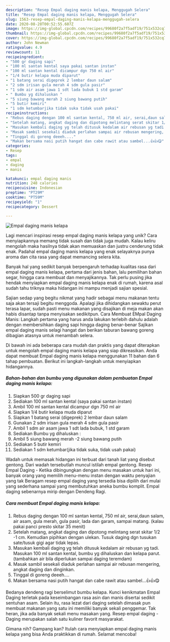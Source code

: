 ```yaml
---
description: "Resep Empal daging manis kelapa, Menggugah Selera"
title: "Resep Empal daging manis kelapa, Menggugah Selera"
slug: 1563-resep-empal-daging-manis-kelapa-menggugah-selera
date: 2020-08-28T00:52:55.607Z
image: https://img-global.cpcdn.com/recipes/99680f2a7f5adf19/751x532cq70/empal-daging-manis-kelapa-foto-resep-utama.jpg
thumbnail: https://img-global.cpcdn.com/recipes/99680f2a7f5adf19/751x532cq70/empal-daging-manis-kelapa-foto-resep-utama.jpg
cover: https://img-global.cpcdn.com/recipes/99680f2a7f5adf19/751x532cq70/empal-daging-manis-kelapa-foto-resep-utama.jpg
author: John Newman
ratingvalue: 4.9
reviewcount: 11
recipeingredient:
- "500 gr daging sapi"
- "100 ml santan kental saya pakai santan instan"
- "100 ml santan kental dicampur dgn 750 ml air"
- "1/4 butir kelapa muda diparut"
- "1 batang serai digeprek 2 lembar daun salam"
- "2 sdm irisan gula merah 4 sdm gula pasir"
- "1 sdm air asam jawa 1 sdt lada bubuk 1 std garam"
- " Bumbu yg dihaluskan "
- "5 siung bawang merah 2 siung bawang putih"
- "5 butir kemiri"
- "1 sdm ketumbarjika tidak suka tidak usah pakai"
recipeinstructions:
- "Rebus daging dengan 100 ml santan kental, 750 ml air, serai,daun salam, air asam, gula merah, gula pasir, lada dan garam, sampai matang. (kalau pakai panci presto skitar 35 menit)"
- "Setelah matang, angkat daging dan dipotong melintang serat skitar 1/2 -1 cm. Kemudian pipihkan dengan ulekan. Tusuk daging dgn tusukan sate/tusuk gigi agar tidak lepas."
- "Masukan kembali daging yg telah ditusuk kedalam air rebusan yg tadi. Masukan 100 ml santan kental, bumbu yg dihaluskan dan kelapa parut. (tambahkan air bila diperlukan sampai daging teremdam)"
- "Masak sambil sesekali diaduk perlahan sampai air rebusan mengering, angkat daging dan dinginkan."
- "Tinggal di goreng deeeh...."
- "Makan bersama nasi putih hangat dan cabe rawit atau sambel...👍👍😋"
categories:
- Resep
tags:
- empal
- daging
- manis

katakunci: empal daging manis 
nutrition: 248 calories
recipecuisine: Indonesian
preptime: "PT29M"
cooktime: "PT59M"
recipeyield: "1"
recipecategory: Dessert

---
```



![Empal daging manis kelapa](https://img-global.cpcdn.com/recipes/99680f2a7f5adf19/751x532cq70/empal-daging-manis-kelapa-foto-resep-utama.jpg)

Lagi mencari inspirasi resep empal daging manis kelapa yang unik? Cara menyiapkannya memang tidak susah dan tidak juga mudah. Kalau keliru mengolah maka hasilnya tidak akan memuaskan dan justru cenderung tidak enak. Padahal empal daging manis kelapa yang enak selayaknya punya aroma dan cita rasa yang dapat memancing selera kita.

Banyak hal yang sedikit banyak berpengaruh terhadap kualitas rasa dari empal daging manis kelapa, pertama dari jenis bahan, lalu pemilihan bahan segar, hingga cara membuat dan menyajikannya. Tak perlu pusing jika hendak menyiapkan empal daging manis kelapa enak di rumah, karena asal sudah tahu triknya maka hidangan ini mampu menjadi sajian spesial.

Sajian sedap yang begitu nikmat yang hadir sebagai menu makanan tentu saja akan tersaji begitu menggoda. Apalagi jika dihidangkan sewaktu perut terasa lapar, sudah pasti menu makanan yang disajikan di meja makan akan habis disantap tanpa menyisakan sedikitpun. Cara Membuat EMpal Daging Manis: Langkah pertama yang harus anda lakukan terlebih dahulu adalah dengan membersihkan daging sapi hingga daging benar-benar Sajikan empal daging manis selagi hangat dan berikan taburan bawang goreng dibagian atasnya untuk menambah selera.


Di bawah ini ada beberapa cara mudah dan praktis yang dapat diterapkan untuk mengolah empal daging manis kelapa yang siap dikreasikan. Anda dapat membuat Empal daging manis kelapa menggunakan 11 bahan dan 6 tahap pembuatan. Berikut ini langkah-langkah untuk menyiapkan hidangannya.

<!--inarticleads1-->

##### Bahan-bahan dan bumbu yang digunakan dalam pembuatan Empal daging manis kelapa:

1. Siapkan 500 gr daging sapi
1. Sediakan 100 ml santan kental (saya pakai santan instan)
1. Ambil 100 ml santan kental dicampur dgn 750 ml air
1. Siapkan 1/4 butir kelapa muda diparut
1. Siapkan 1 batang serai (digeprek) 2 lembar daun salam
1. Gunakan 2 sdm irisan gula merah 4 sdm gula pasir
1. Ambil 1 sdm air asam jawa 1 sdt lada bubuk, 1 std garam
1. Sediakan  Bumbu yg dihaluskan :
1. Ambil 5 siung bawang merah -2 siung bawang putih
1. Sediakan 5 butir kemiri
1. Sediakan 1 sdm ketumbar(jika tidak suka, tidak usah pakai)


Wadah untuk memasak hidangan ini terbuat dari tanah liat yang disebut gentong. Dari wadah tersebutlah muncul istilah empal gentong. Resep Empal Daging - Ketika dibingungkan dengan menu masakan untuk hari ini, banyak orang yang memilih menu-menu instan dengan waktu penyajian yang tak Beragam resep empal daging yang tersedia bisa dipilih dari mulai yang sederhana sampai yang membutuhkan aneka bumbu komplit. Empal daging sebenarnya mirip dengan Dendeng Ragi. 

<!--inarticleads2-->

##### Cara membuat Empal daging manis kelapa:

1. Rebus daging dengan 100 ml santan kental, 750 ml air, serai,daun salam, air asam, gula merah, gula pasir, lada dan garam, sampai matang. (kalau pakai panci presto skitar 35 menit)
1. Setelah matang, angkat daging dan dipotong melintang serat skitar 1/2 -1 cm. Kemudian pipihkan dengan ulekan. Tusuk daging dgn tusukan sate/tusuk gigi agar tidak lepas.
1. Masukan kembali daging yg telah ditusuk kedalam air rebusan yg tadi. Masukan 100 ml santan kental, bumbu yg dihaluskan dan kelapa parut. (tambahkan air bila diperlukan sampai daging teremdam)
1. Masak sambil sesekali diaduk perlahan sampai air rebusan mengering, angkat daging dan dinginkan.
1. Tinggal di goreng deeeh....
1. Makan bersama nasi putih hangat dan cabe rawit atau sambel...👍👍😋


Bedanya dendeng ragi berselimut bumbu kelapa. Kunci kenikmatan Empal Daging terletak pada keseimbangan rasa asin dan manis disertai sedikit sentuhan asam. Selain itu, rasa lezat dari daging setelah dimasak pun membuat makanan yang satu ini memiliki banyak sekali penggemar. Tak heran, jika ada banyak sekali menu masakan yang. Resep empal daging - Daging merupakan salah satu kuliner favorit masyarakat. 

Gimana nih? Gampang kan? Itulah cara menyiapkan empal daging manis kelapa yang bisa Anda praktikkan di rumah. Selamat mencoba!
